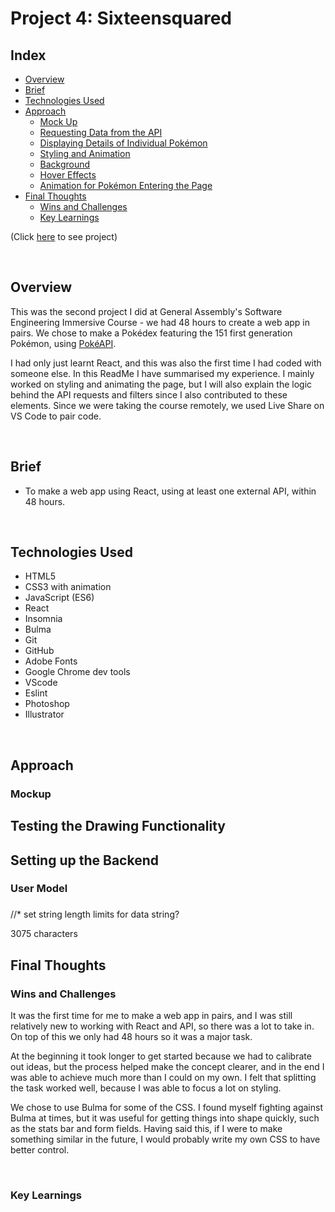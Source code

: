 # Project 4: Sixteensquared

## Index
* [Overview](./README.md#overview)
* [Brief](./README.md#brief)
* [Technologies Used](./README.md#technologies-used)
* [Approach](./README.md#approach)
	* [Mock Up](./README.md#mock-up)
	* [Requesting Data from the API](./README.md#requesting-data-from-the-api)
	* [Displaying Details of Individual Pokémon](./README.md#displaying-details-of-individual-pokémon)
	* [Styling and Animation](./README.md#styling-animation)
    * [Background](./README.md#background)
    * [Hover Effects](./README.md#hover-effects)
    * [Animation for Pokémon Entering the Page](./README.md#animation-for-pokémon-entering-the-page)
* [Final Thoughts](./README.md#final-thoughts)
	* [Wins and Challenges](./README.md#wins-and-challenges)
	* [Key Learnings](./README.md#key-learnings)


(Click [here](https://masa-pokedex.netlify.app/) to see project)


<br/>

## Overview 
This was the second project I did at General Assembly's Software Engineering Immersive Course - we had 48 hours to create a web app in pairs. We chose to make a Pokédex featuring the 151 first generation Pokémon, using [PokéAPI](https://pokeapi.co/).

I had only just learnt React, and this was also the first time I had coded with someone else. In this ReadMe I have summarised my experience. I mainly worked on styling and animating the page, but I will also explain the logic behind the API requests and filters since I also contributed to these elements. Since we were taking the course remotely, we used Live Share on VS Code to pair code.


<br/>

## Brief
* To make a web app using React, using at least one external API, within 48 hours.


<br/>

## Technologies Used
* HTML5
* CSS3 with animation
* JavaScript (ES6)
* React
* Insomnia
* Bulma
* Git
* GitHub
* Adobe Fonts
* Google Chrome dev tools
* VScode
* Eslint
* Photoshop
* Illustrator


<br/>


## Approach
### Mockup

## Testing the Drawing Functionality

## Setting up the Backend

### User Model

### 

//* set string length limits for data string?

3075 characters









## Final Thoughts

### Wins and Challenges
It was the first time for me to make a web app in pairs, and I was still relatively new to working with React and API, so there was a lot to take in. On top of this we only had 48 hours so it was a major task. 

At the beginning it took longer to get started because we had to calibrate out ideas, but the process helped make the concept clearer, and in the end I was able to achieve much more than I could on my own. I felt that splitting the task worked well, because I was able to focus a lot on styling. 

We chose to use Bulma for some of the CSS. I found myself fighting against Bulma at times, but it was useful for getting things into shape quickly, such as the stats bar and form fields. Having said this, if I were to make something similar in the future, I would probably write my own CSS to have better control.

<br />

### Key Learnings